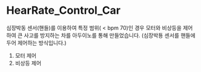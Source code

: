 # HearRate_Control_Car
심장박동 센서(핸들)를 이용하여 특정 범위( < bpm 70)인 경우 모터와 비상등을 제어하여 큰 사고를 방지하는 차를 아두이노를 통해 만들었습니다.
(심장박둉 센서를 핸들에 두어 제어하는 방식입니다.)
1. 모터 제어
2. 비상등 제어
